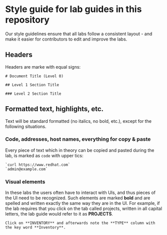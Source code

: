 # Style guide for lab guides in this repository

Our style guidelines ensure that all labs follow a consistent layout - and make it easier for contributors to edit and improve the labs.

## Headers

Headers are marke with equal signs:

```
# Document Title (Level 0)

## Level 1 Section Title

### Level 2 Section Title
```

## Formatted text, highlights, etc.

Text will be standard formatted (no italics, no bold, etc.), except for the following situations.

### Code, addresses, host names, everything for copy & paste

Every piece of text which in theory can be copied and pasted during the lab, is marked as `code` with upper tics:

```
`curl https://www.redhat.com`
`admin@example.com`
```

### Visual elements

In these labs the users often have to interact with UIs, and thus pieces of the UI need to be recognized. Such elements are marked **bold** and are spelled and written exactly the same way they are in the UI. For example, if the lab requires that you  click on the tab called projects, written in all capital letters, the lab guide would refer to it as **PROJECTS**.

```
Click on **INVENTORY** and afterwards note the **TYPE** column with the key word **Inventory**.
```
